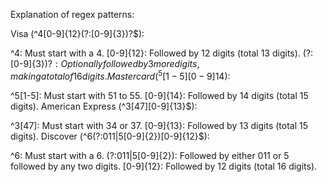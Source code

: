 Explanation of regex patterns:

Visa (^4[0-9]{12}(?:[0-9]{3})?$):

^4: Must start with a 4.
[0-9]{12}: Followed by 12 digits (total 13 digits).
(?:[0-9]{3})?$: Optionally followed by 3 more digits, making a total of 16 digits.
Mastercard (^5[1-5][0-9]{14}$):

^5[1-5]: Must start with 51 to 55.
[0-9]{14}: Followed by 14 digits (total 15 digits).
American Express (^3[47][0-9]{13}$):

^3[47]: Must start with 34 or 37.
[0-9]{13}: Followed by 13 digits (total 15 digits).
Discover (^6(?:011|5[0-9]{2})[0-9]{12}$):

^6: Must start with a 6.
(?:011|5[0-9]{2}): Followed by either 011 or 5 followed by any two digits.
[0-9]{12}: Followed by 12 digits (total 16 digits).